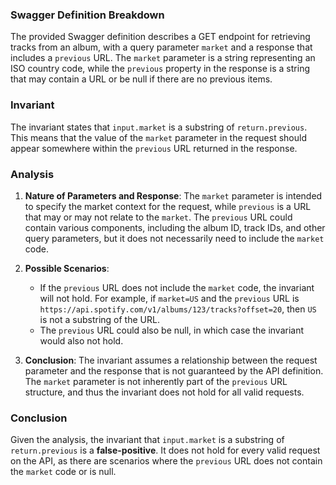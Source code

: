 ### Swagger Definition Breakdown
The provided Swagger definition describes a GET endpoint for retrieving tracks from an album, with a query parameter `market` and a response that includes a `previous` URL. The `market` parameter is a string representing an ISO country code, while the `previous` property in the response is a string that may contain a URL or be null if there are no previous items.

### Invariant
The invariant states that `input.market` is a substring of `return.previous`. This means that the value of the `market` parameter in the request should appear somewhere within the `previous` URL returned in the response.

### Analysis
1. **Nature of Parameters and Response**: The `market` parameter is intended to specify the market context for the request, while `previous` is a URL that may or may not relate to the `market`. The `previous` URL could contain various components, including the album ID, track IDs, and other query parameters, but it does not necessarily need to include the `market` code.

2. **Possible Scenarios**: 
   - If the `previous` URL does not include the `market` code, the invariant will not hold. For example, if `market=US` and the `previous` URL is `https://api.spotify.com/v1/albums/123/tracks?offset=20`, then `US` is not a substring of the URL.
   - The `previous` URL could also be null, in which case the invariant would also not hold.

3. **Conclusion**: The invariant assumes a relationship between the request parameter and the response that is not guaranteed by the API definition. The `market` parameter is not inherently part of the `previous` URL structure, and thus the invariant does not hold for all valid requests.

### Conclusion
Given the analysis, the invariant that `input.market` is a substring of `return.previous` is a **false-positive**. It does not hold for every valid request on the API, as there are scenarios where the `previous` URL does not contain the `market` code or is null.
